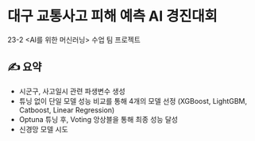 # 대구 교통사고 피해 예측 AI 경진대회
23-2 <AI를 위한 머신러닝> 수업 팀 프로젝트

## ✍ 요약
- 시군구, 사고일시 관련 파생변수 생성
- 튜닝 없이 단일 모델 성능 비교를 통해 4개의 모델 선정 (XGBoost, LightGBM, Catboost, Linear Regression)
- Optuna 튜닝 후, Voting 앙상블을 통해 최종 성능 달성
- 신경망 모델 시도
